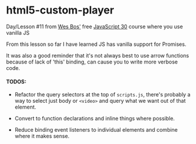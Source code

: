 # html5-custom-player

Day/Lesson #11 from [Wes Bos'](http://wesbos.com/) free [JavaScript 30](https://javascript30.com/) course where you use vanilla JS

From this lesson so far I have learned JS has vanilla support for Promises.

It was also a good reminder that it's not always best to use arrow functions because of lack of 'this' binding, can cause you to write more verbose code.

#### TODOS:
* Refactor the query selectors at the top of `scripts.js`, there's probably a way to select just body or `<video>` and query what we want out of that element.

* Convert to function declarations and inline things where possible.

* Reduce binding event listeners to individual elements and combine where it makes sense.